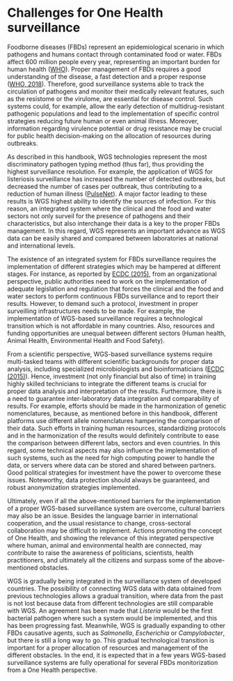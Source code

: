 # Challenges for One Health surveillance

Foodborne diseases (FBDs) represent an epidemiological scenario in which 
pathogens and humans contact through contaminated food or water. FBDs affect 
600 million people every year, representing an important burden for human health 
([WHO](https://www.who.int/news-room/fact-sheets/detail/food-safety)). Proper 
management of FBDs requires a good understanding of the disease, a fast detection 
and a proper response 
([WHO, 2018](https://www.who.int/foodsafety/publications/foodborne_disease/wgs_landscape/en/)).
Therefore, good surveillance systems able to track the circulation of pathogens and monitor 
their medically relevant features, such as the resistome or the virulome, are 
essential for disease control. Such systems could, for example, allow the early detection 
of multidrug-resistant pathogenic populations and lead to the implementation of specific 
control strategies reducing future human or even animal illness. Moreover, information 
regarding virulence potential or drug resistance may be crucial for public health decision-making 
on the allocation of resources during outbreaks.

As described in this handbook, WGS technologies represent the most discriminatory pathogen typing 
method (thus far), thus providing the highest surveillance resolution. For example, the application 
of WGS for listeriosis surveillance has increased the number of detected outbreaks, but decreased 
the number of cases per outbreak, thus contributing to a reduction of human illness 
([PulseNet](https://www.cdc.gov/listeria/surveillance/whole-genome-sequencing.html)). A major factor 
leading to these results is WGS highest ability to identify the sources of infection. For this reason, 
an integrated system where the clinical and the food and water sectors not only surveil for the presence 
of pathogens and their characteristics, but also interchange their data is a key to the proper FBDs 
management. In this regard, WGS represents an important advance as WGS data can be easily shared and 
compared between laboratories at national and international levels.

The existence of an integrated system for FBDs surveillance requires the implementation of different 
strategies which may be hampered at different stages. For instance, as reported by 
[ECDC (2015)](https://www.ecdc.europa.eu/en/publications-data/expert-opinion-introduction-next-generation-typing-methods-food-and-waterborne), 
from an organizational perspective, public authorities need to work on the implementation of adequate
legislation and regulation that forces the clinical and the food and water sectors to perform continuous 
FBDs surveillance and to report their results. However, to demand such a protocol, investment in proper 
surveilling infrastructures needs to be made. For example, the implementation of WGS-based surveillance 
requires a technological transition which is not affordable in many countries. Also, resources and funding 
opportunities are unequal between different sectors (Human health, Animal Health, Environmental Health and 
Food Safety).

From a scientific perspective, WGS-based surveillance systems require multi-tasked teams with different 
scientific backgrounds for proper data analysis, including specialized microbiologists and bioinformaticians 
([ECDC (2015)](https://www.ecdc.europa.eu/en/publications-data/expert-opinion-introduction-next-generation-typing-methods-food-and-waterborne)). 
Hence, investment (not only financial but also of time) in training highly skilled technicians to integrate 
the different teams is crucial for proper data analysis and interpretation of the results. Furthermore, there 
is a need to guarantee inter-laboratory data integration and comparability of results. For example, efforts should 
be made in the harmonization of genetic nomenclatures, because, as mentioned before in this handbook, different 
platforms use different allele nomenclatures hampering the comparison of their data. Such efforts in training human 
resources, standardizing protocols and in the harmonization of the results would definitely contribute to ease the 
comparison between different labs, sectors and even countries. In this regard, some technical aspects may also influence 
the implementation of such systems, such as the need for high computing power to handle the data, or servers where data 
can be stored and shared between partners. Good political strategies for investment have the power to overcome these 
issues. Noteworthy, data protection should always be guaranteed, and robust anonymization strategies implemented. 

Ultimately, even if all the above-mentioned barriers for the implementation of a proper WGS-based surveillance system 
are overcome, cultural barriers may also be an issue. Besides the language barrier in international cooperation, and 
the usual resistance to change, cross-sectoral collaboration may be difficult to implement. Actions promoting the 
concept of One Health, and showing the relevance of this integrated perspective where human, animal and environmental 
health are connected, may contribute to raise the awareness of politicians, scientists, health practitioners, and 
ultimately all the citizens and surpass some of the above-mentioned obstacles.

WGS is gradually being integrated in the surveillance system of developed countries. The possibility of connecting WGS 
data with data obtained from previous technologies allows a gradual transition, where data from the past is not lost because 
data from different technologies are still comparable with WGS. An agreement has been made that _Listeria_ would be the first 
bacterial pathogen where such a system would be implemented, and this has been progressing fast. Meanwhile, WGS is gradually 
expanding to other FBDs causative agents, such as _Salmonella_, _Escherichia_ or _Campylobacter_, but there is still a long 
way to go. This gradual technological transition is important for a proper allocation of resources and management of the different 
obstacles. In the end, it is expected that in a few years WGS-based surveillance systems are fully operational for several FBDs 
monitorization from a One Health perspective.
